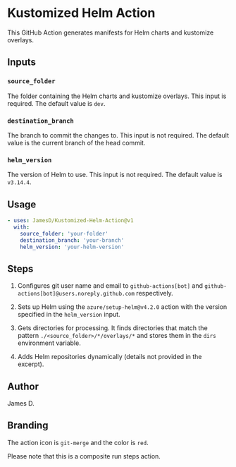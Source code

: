 # Kustomized Helm Action

This GitHub Action generates manifests for Helm charts and kustomize overlays.

## Inputs

### `source_folder`

The folder containing the Helm charts and kustomize overlays. This input is required. The default value is `dev`.

### `destination_branch`

The branch to commit the changes to. This input is not required. The default value is the current branch of the head commit.

### `helm_version`

The version of Helm to use. This input is not required. The default value is `v3.14.4`.

## Usage

```yaml
- uses: JamesD/Kustomized-Helm-Action@v1
  with:
    source_folder: 'your-folder'
    destination_branch: 'your-branch'
    helm_version: 'your-helm-version'
```

## Steps

1. Configures git user name and email to `github-actions[bot]` and `github-actions[bot]@users.noreply.github.com` respectively.

2. Sets up Helm using the `azure/setup-helm@v4.2.0` action with the version specified in the `helm_version` input.

3. Gets directories for processing. It finds directories that match the pattern `./<source_folder>/*/overlays/*` and stores them in the `dirs` environment variable.

4. Adds Helm repositories dynamically (details not provided in the excerpt).

## Author

James D.

## Branding

The action icon is `git-merge` and the color is `red`.

Please note that this is a composite run steps action.